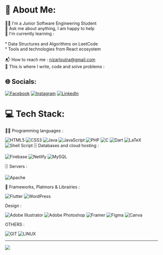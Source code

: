 # 💫 About Me:
👨‍🎓 I'm a Junior Software Engineering Student<br>💬 Ask me about anything, I am happy to help<br>🌱 I'm currently learning :<br><br>° Data Structures and Algorithms on LeetCode<br> ° Tools and technologies from React ecosystem <br><br>📬 How to reach me : nizarloutra@gmail.com<br>💪 This is where I write, code and solve problems :<br>


## 🌐 Socials:
[![Facebook](https://img.shields.io/badge/Facebook-%231877F2.svg?logo=Facebook&logoColor=white)](https://www.facebook.com/nizar.loutra)
[![Instagram](https://img.shields.io/badge/Instagram-%23E4405F.svg?logo=Instagram&logoColor=white)](https://instagram.com/nizarloutra5) 
[![LinkedIn](https://img.shields.io/badge/LinkedIn-%230077B5.svg?logo=linkedin&logoColor=white)](https://www.linkedin.com/in/nizar-loutra-0845a31b2/)

# 💻 Tech Stack:

👨‍💻 Programming languages :

![HTML5](https://img.shields.io/badge/html5-%23E34F26.svg?style=for-the-badge&logo=html5&logoColor=white) 
![CSS3](https://img.shields.io/badge/css3-%231572B6.svg?style=for-the-badge&logo=css3&logoColor=white) 
![Java](https://img.shields.io/badge/java-%23ED8B00.svg?style=for-the-badge&logo=openjdk&logoColor=white) 
![JavaScript](https://img.shields.io/badge/javascript-%23323330.svg?style=for-the-badge&logo=javascript&logoColor=%23F7DF1E) 
![PHP](https://img.shields.io/badge/php-%23777BB4.svg?style=for-the-badge&logo=php&logoColor=white) 
![C](https://img.shields.io/badge/c-%2300599C.svg?style=for-the-badge&logo=c&logoColor=white) 
![Dart](https://img.shields.io/badge/dart-%230175C2.svg?style=for-the-badge&logo=dart&logoColor=white) 
![LaTeX](https://img.shields.io/badge/latex-%23008080.svg?style=for-the-badge&logo=latex&logoColor=white) 
![Shell Script](https://img.shields.io/badge/shell_script-%23121011.svg?style=for-the-badge&logo=gnu-bash&logoColor=white) 
🗄️ Databases and cloud hosting :

![Firebase](https://img.shields.io/badge/firebase-%23039BE5.svg?style=for-the-badge&logo=firebase) 
![Netlify](https://img.shields.io/badge/netlify-%23000000.svg?style=for-the-badge&logo=netlify&logoColor=#00C7B7) 
![MySQL](https://img.shields.io/badge/mysql-%2300000f.svg?style=for-the-badge&logo=mysql&logoColor=white) 

🗄️ Servers :

![Apache](https://img.shields.io/badge/apache-%23D42029.svg?style=for-the-badge&logo=apache&logoColor=white) 

🧰 Frameworks, Platmors & Librairies :

![Flutter](https://img.shields.io/badge/Flutter-%2302569B.svg?style=for-the-badge&logo=Flutter&logoColor=white) 
![WordPress](https://img.shields.io/badge/WordPress-%23117AC9.svg?style=for-the-badge&logo=WordPress&logoColor=white) 

Design :

![Adobe Illustrator](https://img.shields.io/badge/adobe%20illustrator-%23FF9A00.svg?style=for-the-badge&logo=adobe%20illustrator&logoColor=white) 
![Adobe Photoshop](https://img.shields.io/badge/adobe%20photoshop-%2331A8FF.svg?style=for-the-badge&logo=adobe%20photoshop&logoColor=white) 
![Framer](https://img.shields.io/badge/Framer-black?style=for-the-badge&logo=framer&logoColor=blue) 
![Figma](https://img.shields.io/badge/figma-%23F24E1E.svg?style=for-the-badge&logo=figma&logoColor=white) 
![Canva](https://img.shields.io/badge/Canva-%2300C4CC.svg?style=for-the-badge&logo=Canva&logoColor=white) 

OTHERS :

![GIT](https://img.shields.io/badge/Git-fc6d26?style=for-the-badge&logo=git&logoColor=white)
![LINUX](https://img.shields.io/badge/Linux-FCC624?style=for-the-badge&logo=linux&logoColor=black)


---
[![](https://visitcount.itsvg.in/api?id=Nizarartuol&icon=0&color=0)](https://visitcount.itsvg.in)

<!-- Proudly created with GPRM ( https://gprm.itsvg.in ) -->

